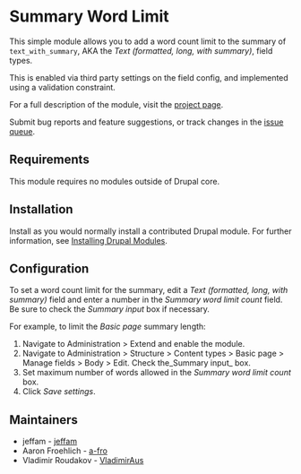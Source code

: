 # Summary Word Limit

This simple module allows you to add a word count limit to the summary of
`text_with_summary`, AKA the _Text (formatted, long, with summary)_, field
types.

This is enabled via third party settings on the field config, and implemented
using a validation constraint.

For a full description of the module, visit the
[project page](https://www.drupal.org/project/summary_word_limit).

Submit bug reports and feature suggestions, or track changes in the
[issue queue](https://www.drupal.org/project/issues/summary_word_limit).


## Requirements

This module requires no modules outside of Drupal core.


## Installation

Install as you would normally install a contributed Drupal module. For further
information, see
[Installing Drupal Modules](https://www.drupal.org/docs/extending-drupal/installing-drupal-modules).


## Configuration

To set a word count limit for the summary, edit a _Text (formatted, long,
with summary)_ field and enter a number in the _Summary word limit count_ field.
Be sure to check the _Summary input_ box if necessary.

For example, to limit the _Basic page_ summary length:

1. Navigate to Administration > Extend and enable the module.
2. Navigate to Administration > Structure > Content types > Basic page > Manage fields > Body > Edit.
   Check the_Summary input_ box.
3. Set maximum number of words allowed in the _Summary word limit count_ box.
4. Click _Save settings_.


## Maintainers

- jeffam - [jeffam](https://www.drupal.org/u/jeffam)
- Aaron Froehlich - [a-fro](https://www.drupal.org/u/a-fro)
- Vladimir Roudakov - [VladimirAus](https://www.drupal.org/u/vladimiraus)
